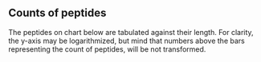 ## Counts of peptides

The peptides on chart below are tabulated against their length. For clarity, the y-axis may be logarithmized, but mind that numbers above the bars representing the count of peptides, will be not transformed.
